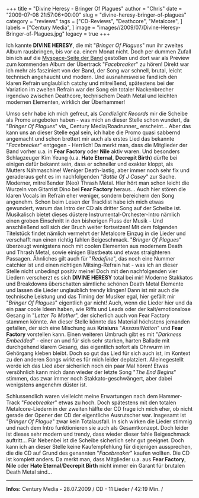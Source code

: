 +++
title = "Divine Heresy - Bringer Of Plagues"
author = "Chris"
date = "2009-07-08 21:57:06+00:00"
slug = "divine-heresy-bringer-of-plagues"
category = "reviews"
tags = ["CD-Reviews", "Deathcore", "Metalcore", ]
labels = ["Century Media", ]
image = "images//2009/07/Divine-Heresy-Bringer-of-Plagues.jpg"
legacy = true
+++

Ich kannte **DIVINE HERESY**, die mit "_Bringer Of Plagues_" nun ihr zweites Album rausbringen, bis vor ca. einem Monat nicht. Doch per dummen Zufall bin ich auf die <a href="http://www.myspace.com/divineheresyband">Myspace-Seite der Band</a> gestoßen und dort war als Preview zum kommenden Album der Übertrack "_Facebreaker_" zu hören! Direkt war ich mehr als fasziniert von der Band, der Song war schnell, brutal, leicht technisch angehaucht und modern. Und ausnahmsweise fand ich den klaren Refrain unglaublich catchy und mitreißend, spätestens bei der Variation im zweiten Refrain war der Song ein totaler Nackenbrecher irgendwo zwischen Deathcore, technischem Death Metal und leichten modernen Elementen, wirklich der Überhammer!

Umso sehr habe ich mich gefreut, als _Candlelight Records_ mir die Scheibe als Promo angeboten haben - was mich an dieser Stelle schon wundert, da "_Bringer Of Plagues_" via_ Century Media/Roadrunner_ erscheint... Aber das kann uns an dieser Stelle egal sein, ich habe die Promo quasi sabbernd angemacht und schon brettert mir auch als erstes Lied das bekannte "_Facebreaker_" entgegen - Herrlich! Da merkt man, dass die Mitglieder der Band vorher u.a. in **Fear Factory** oder **Nile** aktiv waren. Und besonders Schlagzeuger Kim Yeung (u.a. **Hate Eternal**, **Decrepit Birth**) dürfte bei einigen dafür bekannt sein, dass er schneller und exakter kloppt, als Mutters Nähmaschine!
Weniger Death-lastig, aber immer noch sehr fix und geraderaus geht es im nachfolgenden "_Battle Of J Casey_" zur Sache. Moderner, mitreißender (Neo) Thrash Metal. Hier hört man schon leicht die Wurzeln von Gitarrist Dino bei **Fear Factory** heraus... Auch hier stören die klaren Vocals im Refrain eher weniger, sondern bereichern den Song angenehm.
Schon beim Lesen der Tracklist habe ich mich etwas gewundert, warum das Intro der CD als dritter Song auf der Scheibe ist. Musikalisch bietet dieses düstere Instrumental-Orchester-Intro nämlich einen groben Einschnitt in den bisherigen Fluss der Musik - Und anschließend soll sich der Bruch weiter fortsetzen! Mit dem folgenden Titelstück findet nämlich vermehrt der Metalcore Einzug in die Lieder und verschafft nun einen richtig fahlen Beigeschmack. "_Bringer Of Plagues_" überzeugt wenigstens noch mit coolen Elementen aus modernem Death und Thrash Metal, sowie einigen Blastbeats und etwas straighteren Passagen. Ähnliches gilt auch für "_Redefine_", das noch eine Nummer catchier ist und einen richtigen Mitsing-Refrain hat - was ich an dieser Stelle nicht unbedingt positiv meine!
Doch mit den nachfolgenden vier Liedern verscherzt es sich **DIVINE HERESY** total bei mir! Moderne Stakkatos und Breakdowns überschatten sämtliche schönen Death Metal Elemente und lassen die Lieder unglaublich trendy klingen! Dann ist mir auch die technische Leistung und das Timing der Musiker egal, hier gefällt mir "_Bringer Of Plagues_" eigentlich gar nicht! Auch, wenn die Lieder hier und da ein paar coole Ideen haben, wie Riffs und Leads oder der kalt/emotionslose Gesang in "_Letter To Mother_", der sicherlich auch von Fear Factory stammen könnte. An dieser Stelle könnte das Material höchstens jemanden gefallen, der sich eine Mischung aus **Krisiun**s "_AssassiNation_" und **Fear Factory** vorstellen kann.
Einen weiteren Umbruch gibt es mit "_Darkness Embedded_" - einer an und für sich sehr starken, harten Ballade mit durchgehend klarem Gesang, das eigentlich sofort als Ohrwurm im Gehörgang kleben bleibt. Doch so gut das Lied für sich auch ist, im Kontext zu den anderen Songs wirkt es für mich leider deplatziert. Alleinegestellt werde ich das Lied aber sicherlich noch ein paar Mal hören!
Etwas versöhnlich kann mich dann wieder der letzte Song "_The End Begins_" stimmen, das zwar immer noch Stakkato-geschwängert, aber dabei wenigstens angenehm düster ist.

Schlussendlich waren vielleicht meine Erwartungen nach dem Hammer-Track "_Facebreaker_" etwas zu hoch. Doch spätestens mit den totalen Metalcore-Liedern in der zweiten hälfte der CD frage ich mich eher, ob nicht gerade der Opener der CD der eigentliche Ausrutscher war. Insgesamt ist "_Bringer Of Plague_" zwar kein Totalausfall. In sich wirken die Lieder stimmig und nach dem Intro funktionieren sie auch als Gesamtkonzept. Doch leider ist dieses sehr modern und trendy, dass wieder dieser fahle Beigeschmack auftritt... Für Nebenbei ist die Scheibe sicherlich sehr gut geeignet. Doch kann ich an dieser Stelle keine Kaufempfehlung für diejenigen aussprechen, die die CD auf Grund des genannten "_Facebreaker_" kaufen wollten. Die CD ist komplett anders. Da merkt man, dass Mitglieder u.a. aus **Fear Factory**, **Nile** oder **Hate Eternal**/**Decrepit Birth** nicht immer ein Garant für brutalen Death Metal sind...





---
**Infos:**
Century Media - 28.07.2009 / 
CD - 11 Lieder / 42:19 Min. / 
